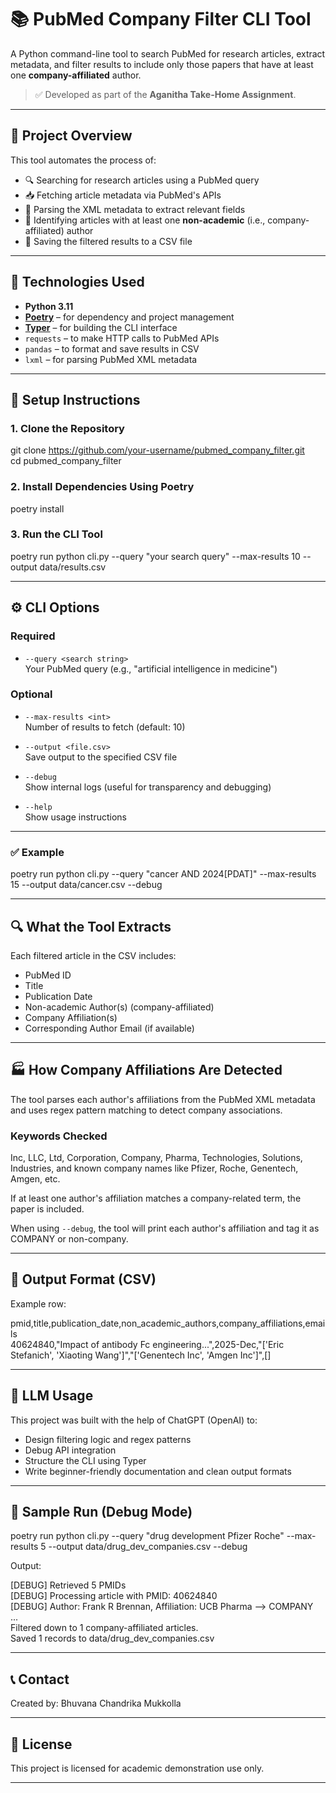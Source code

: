 # 📚 PubMed Company Filter CLI Tool

A Python command-line tool to search PubMed for research articles, extract metadata, and filter results to include only those papers that have at least one **company-affiliated** author.

> ✅ Developed as part of the **Aganitha Take-Home Assignment**.

---

## 📌 Project Overview

This tool automates the process of:

- 🔍 Searching for research articles using a PubMed query  
- 📥 Fetching article metadata via PubMed's APIs  
- 🧠 Parsing the XML metadata to extract relevant fields  
- 🏢 Identifying articles with at least one **non-academic** (i.e., company-affiliated) author  
- 💾 Saving the filtered results to a CSV file  

---

## 🧰 Technologies Used

- **Python 3.11**  
- [**Poetry**](https://python-poetry.org/) – for dependency and project management  
- [**Typer**](https://typer.tiangolo.com/) – for building the CLI interface  
- `requests` – to make HTTP calls to PubMed APIs  
- `pandas` – to format and save results in CSV  
- `lxml` – for parsing PubMed XML metadata  

---

## 🚀 Setup Instructions

### 1. Clone the Repository

git clone https://github.com/your-username/pubmed_company_filter.git  
cd pubmed_company_filter

### 2. Install Dependencies Using Poetry

poetry install

### 3. Run the CLI Tool

poetry run python cli.py --query "your search query" --max-results 10 --output data/results.csv

---

## ⚙️ CLI Options

### Required

- `--query <search string>`  
  Your PubMed query (e.g., "artificial intelligence in medicine")

### Optional

- `--max-results <int>`  
  Number of results to fetch (default: 10)

- `--output <file.csv>`  
  Save output to the specified CSV file

- `--debug`  
  Show internal logs (useful for transparency and debugging)

- `--help`  
  Show usage instructions

---

### ✅ Example

poetry run python cli.py --query "cancer AND 2024[PDAT]" --max-results 15 --output data/cancer.csv --debug

---

## 🔍 What the Tool Extracts

Each filtered article in the CSV includes:

- PubMed ID  
- Title  
- Publication Date  
- Non-academic Author(s) (company-affiliated)  
- Company Affiliation(s)  
- Corresponding Author Email (if available)  

---

## 🏭 How Company Affiliations Are Detected

The tool parses each author's affiliations from the PubMed XML metadata and uses regex pattern matching to detect company associations.

### Keywords Checked

Inc, LLC, Ltd, Corporation, Company, Pharma, Technologies, Solutions, Industries, and known company names like Pfizer, Roche, Genentech, Amgen, etc.

If at least one author's affiliation matches a company-related term, the paper is included.

When using `--debug`, the tool will print each author's affiliation and tag it as COMPANY or non-company.

---

## 📂 Output Format (CSV)

Example row:

pmid,title,publication_date,non_academic_authors,company_affiliations,emails  
40624840,"Impact of antibody Fc engineering...",2025-Dec,"['Eric Stefanich', 'Xiaoting Wang']","['Genentech Inc', 'Amgen Inc']",[]

---

## 🤖 LLM Usage

This project was built with the help of ChatGPT (OpenAI) to:

- Design filtering logic and regex patterns  
- Debug API integration  
- Structure the CLI using Typer  
- Write beginner-friendly documentation and clean output formats  

---

## 🧪 Sample Run (Debug Mode)

poetry run python cli.py --query "drug development Pfizer Roche" --max-results 5 --output data/drug_dev_companies.csv --debug

Output:

[DEBUG] Retrieved 5 PMIDs  
[DEBUG] Processing article with PMID: 40624840  
[DEBUG] Author: Frank R Brennan, Affiliation: UCB Pharma --> COMPANY  
...  
Filtered down to 1 company-affiliated articles.  
Saved 1 records to data/drug_dev_companies.csv

---

## 📞 Contact

Created by: Bhuvana Chandrika Mukkolla  

---

## 📎 License

This project is licensed for academic demonstration use only.

---
